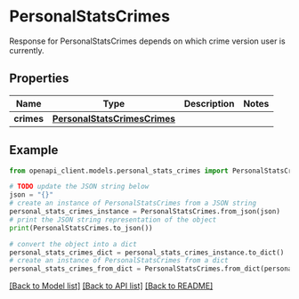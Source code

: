 # PersonalStatsCrimes

Response for PersonalStatsCrimes depends on which crime version user is currently.

## Properties

Name | Type | Description | Notes
------------ | ------------- | ------------- | -------------
**crimes** | [**PersonalStatsCrimesCrimes**](PersonalStatsCrimesCrimes.md) |  | 

## Example

```python
from openapi_client.models.personal_stats_crimes import PersonalStatsCrimes

# TODO update the JSON string below
json = "{}"
# create an instance of PersonalStatsCrimes from a JSON string
personal_stats_crimes_instance = PersonalStatsCrimes.from_json(json)
# print the JSON string representation of the object
print(PersonalStatsCrimes.to_json())

# convert the object into a dict
personal_stats_crimes_dict = personal_stats_crimes_instance.to_dict()
# create an instance of PersonalStatsCrimes from a dict
personal_stats_crimes_from_dict = PersonalStatsCrimes.from_dict(personal_stats_crimes_dict)
```
[[Back to Model list]](../README.md#documentation-for-models) [[Back to API list]](../README.md#documentation-for-api-endpoints) [[Back to README]](../README.md)


